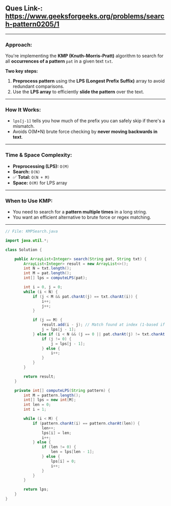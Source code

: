 ## Ques Link-: https://www.geeksforgeeks.org/problems/search-pattern0205/1
---

###  **Approach:**

You're implementing the **KMP (Knuth-Morris-Pratt)** algorithm to search for all **occurrences of a pattern** `pat` in a given text `txt`.

 **Two key steps:**

1. **Preprocess pattern** using the **LPS (Longest Prefix Suffix)** array to avoid redundant comparisons.
2. Use the **LPS array** to efficiently **slide the pattern** over the text.

---

###  **How It Works:**

* `lps[j-1]` tells you how much of the prefix you can safely skip if there's a mismatch.
* Avoids O(M\*N) brute force checking by **never moving backwards in text**.

---

###  **Time & Space Complexity:**

* **Preprocessing (LPS):** `O(M)`
* **Search:** `O(N)`
* ✅ **Total:** `O(N + M)`
* **Space:** `O(M)` for LPS array

---

###  **When to Use KMP:**

* You need to search for a **pattern multiple times** in a long string.
* You want an efficient alternative to brute force or regex matching.

---

```java
// File: KMPSearch.java

import java.util.*;

class Solution {

    public ArrayList<Integer> search(String pat, String txt) {
        ArrayList<Integer> result = new ArrayList<>();
        int N = txt.length();
        int M = pat.length();
        int[] lps = computeLPS(pat);

        int i = 0, j = 0;
        while (i < N) {
            if (j < M && pat.charAt(j) == txt.charAt(i)) {
                i++;
                j++;
            }

            if (j == M) {
                result.add(i - j); // Match found at index (1-based if needed: i - j + 1)
                j = lps[j - 1];
            } else if (i < N && (j == 0 || pat.charAt(j) != txt.charAt(i))) {
                if (j != 0) {
                    j = lps[j - 1];
                } else {
                    i++;
                }
            }
        }

        return result;
    }

    private int[] computeLPS(String pattern) {
        int M = pattern.length();
        int[] lps = new int[M];
        int len = 0;
        int i = 1;

        while (i < M) {
            if (pattern.charAt(i) == pattern.charAt(len)) {
                len++;
                lps[i] = len;
                i++;
            } else {
                if (len != 0) {
                    len = lps[len - 1];
                } else {
                    lps[i] = 0;
                    i++;
                }
            }
        }

        return lps;
    }
}
```



